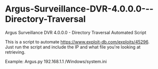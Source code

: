# Argus-Surveillance-DVR-4.0.0.0---Directory-Traversal
Argus Surveillance DVR 4.0.0.0 - Directory Traversal Automated Script

This is a script to automate https://www.exploit-db.com/exploits/45296. Just run the script and include the IP and what file you're looking at retrieving. 

Example: Argus.py 192.168.1.1 /Windows/system.ini

